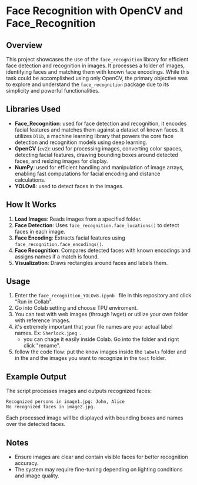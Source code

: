 # Face Recognition with OpenCV and Face_Recognition

## Overview
This project showcases the use of the `face_recognition` library for efficient face detection and recognition in images. It processes a folder of images, identifying faces and matching them with known face encodings. While this task could be accomplished using only OpenCV, the primary objective was to explore and understand the `face_recognition` package due to its simplicity and powerful functionalities.

## Libraries Used
- **Face_Recognition**: used for face detection and recognition, it encodes facial features and matches them against a dataset of known faces. It utilizes `Dlib`, a machine learning library that powers the core face detection and recognition models using deep learning.
- **OpenCV** (`cv2`): used for processing images, converting color spaces, detecting facial features, drawing bounding boxes around detected faces, and resizing images for display.
- **NumPy**: used for efficient handling and manipulation of image arrays, enabling fast computations for facial encoding and distance calculations.
- **YOLOv8**: used to detect faces in the images.

## How It Works
1. **Load Images**: Reads images from a specified folder.
2. **Face Detection**: Uses `face_recognition.face_locations()` to detect faces in each image.
3. **Face Encoding**: Extracts facial features using `face_recognition.face_encodings()`.
4. **Face Recognition**: Compares detected faces with known encodings and assigns names if a match is found.
5. **Visualization**: Draws rectangles around faces and labels them.

## Usage
1. Enter the `face_recognition_YOLOv8.ipynb ` file in this repository and click "Run in Collab".
2. Go into Colab setting and choose TPU enviroment.
3. You can test with web images (through !wget) or utilize your own folder with reference images.
4. it's extremely important that your file names are your actual label names. Ex:  `Sherlock.jpeg `.
    - you can chage it easily inside Colab. Go into the folder and rignt click "rename".
6. follow the code flow: put the know images inside the  `labels` folder and in the and the images you want to recognize in the  `test` folder.

## Example Output
The script processes images and outputs recognized faces:
```plaintext
Recognized persons in image1.jpg: John, Alice
No recognized faces in image2.jpg.
```
Each processed image will be displayed with bounding boxes and names over the detected faces.

## Notes
- Ensure images are clear and contain visible faces for better recognition accuracy.
- The system may require fine-tuning depending on lighting conditions and image quality.


